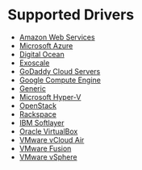 <!--[metadata]>
+++
title = "Drivers"
description = "Reference for drivers Docker Machine supports"
keywords = ["machine, drivers, supports"]
[menu.main]
parent="workw_machine"
identifier="smn_machine_drivers"
weight=90
+++
<![end-metadata]-->

# Supported Drivers

-   [Amazon Web Services](aws.md)
-   [Microsoft Azure](azure.md)
-   [Digital Ocean](digital-ocean.md)
-   [Exoscale](exoscale.md)
-   [GoDaddy Cloud Servers](godaddy.md)
-   [Google Compute Engine](gce.md)
-   [Generic](generic.md)
-   [Microsoft Hyper-V](hyper-v.md)
-   [OpenStack](openstack.md)
-   [Rackspace](rackspace.md)
-   [IBM Softlayer](soft-layer.md)
-   [Oracle VirtualBox](virtualbox.md)
-   [VMware vCloud Air](vm-cloud.md)
-   [VMware Fusion](vm-fusion.md)
-   [VMware vSphere](vsphere.md)
